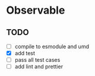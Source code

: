 # Observable

## TODO

* [ ] compile to esmodule and umd
* [x] add test
* [ ] pass all test cases
* [ ] add lint and prettier
